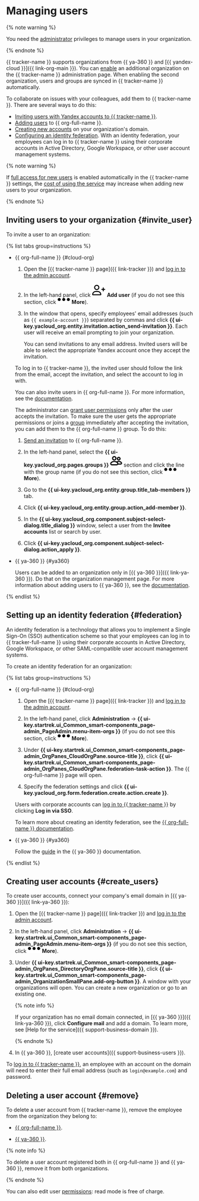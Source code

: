 # Managing users

{% note warning %}

You need the [administrator](role-model.md#admin) privileges to manage users in your organization.

{% endnote %}

{{ tracker-name }} supports organizations from {{ ya-360 }} and [{{ yandex-cloud }}]({{ link-org-main }}). You can [enable](https://tracker.yandex.ru/admin/orgs) an additional organization on the {{ tracker-name }} administration page. When enabling the second organization, users and groups are synced in {{ tracker-name }} automatically.

To collaborate on issues with your colleagues, add them to {{ tracker-name }}. There are several ways to do this:
- [Inviting users with Yandex accounts to {{ tracker-name }}](#invite_user).
- [Adding users](../organization/operations/add-account.md) to {{ org-full-name }}.
- [Creating new accounts](#create_users) on your organization's domain.
- [Configuring an identity federation](#federation). With an identity federation, your employees can log in to {{ tracker-name }} using their corporate accounts in Active Directory, Google Workspace, or other user account management systems.


{% note warning %}

If [full access for new users](access.md#access-new-users) is enabled automatically in the {{ tracker-name }} settings, the [cost of using the service](./pricing.md#sec_price) may increase when adding new users to your organization.

{% endnote %}

## Inviting users to your organization {#invite_user}

To invite a user to an organization:

{% list tabs group=instructions %}

- {{ org-full-name }} {#cloud-org}

   1. Open the [{{ tracker-name }} page]({{ link-tracker }}) and [log in to the admin account](user/login.md).

   1. In the left-hand panel, click ![](../_assets/tracker/svg/add-user.svg) **Add user** (if you do not see this section, click ![](../_assets/horizontal-ellipsis.svg) **More**).

   1. In the window that opens, specify employees' email addresses (such as `{{ example-account }}`) separated by commas and click **{{ ui-key.yacloud_org.entity.invitation.action_send-invitation }}**. Each user will receive an email prompting to join your organization.

      You can send invitations to any email address. Invited users will be able to select the appropriate Yandex account once they accept the invitation.

   To log in to {{ tracker-name }}, the invited user should follow the link from the email, accept the invitation, and select the account to log in with.

   You can also invite users in {{ org-full-name }}. For more information, see the [documentation](../organization/operations/add-account.md).

   The administrator can [grant user permissions](../organization/operations/add-role.md) only after the user accepts the invitation. To make sure the user gets the appropriate permissions or joins a [group](../organization/concepts/groups.md) immediately after accepting the invitation, you can add them to the {{ org-full-name }} group. To do this:

   1. [Send an invitation](../organization/operations/add-account.md#useraccount) to {{ org-full-name }}.

   1. In the left-hand panel, select the **{{ ui-key.yacloud_org.pages.groups }}** ![icon-services](../_assets/console-icons/persons.svg) section and click the line with the group name (if you do not see this section, click ![](../_assets/horizontal-ellipsis.svg) **More**).

   1. Go to the **{{ ui-key.yacloud_org.entity.group.title_tab-members }}** tab.

   1. Click **{{ ui-key.yacloud_org.entity.group.action_add-member }}**.

   1. In the **{{ ui-key.yacloud_org.component.subject-select-dialog.title_dialog }}** window, select a user from the **Invitee accounts** list or search by user.

   1. Click **{{ ui-key.yacloud_org.component.subject-select-dialog.action_apply }}**.

- {{ ya-360 }} {#ya360}

   Users can be added to an organization only in [{{ ya-360 }}]({{ link-ya-360 }}). Do that on the organization management page. For more information about adding users to {{ ya-360 }}, see the [documentation](https://yandex.com/support/business/users.html#add-users).

{% endlist %}

## Setting up an identity federation {#federation}

An identity federation is a technology that allows you to implement a Single Sign-On (SSO) authentication scheme so that your employees can log in to {{ tracker-full-name }} using their corporate accounts in Active Directory, Google Workspace, or other SAML-compatible user account management systems.

To create an identity federation for an organization:

{% list tabs group=instructions %}

- {{ org-full-name }} {#cloud-org}

   1. Open the [{{ tracker-name }} page]({{ link-tracker }}) and [log in to the admin account](user/login.md).

   1. In the left-hand panel, click **Administration** → **{{ ui-key.startrek.ui_Common_smart-components_page-admin_PageAdmin.menu-item-orgs }}** (if you do not see this section, click ![](../_assets/horizontal-ellipsis.svg) **More**).

   1. Under **{{ ui-key.startrek.ui_Common_smart-components_page-admin_OrgPanes_CloudOrgPane.source-title }}**, click **{{ ui-key.startrek.ui_Common_smart-components_page-admin_OrgPanes_CloudOrgPane.federation-task-action }}**. The {{ org-full-name }} page will open.

   1. Specify the federation settings and click **{{ ui-key.yacloud_org.form.federation.create.action.create }}**.

   Users with corporate accounts can [log in to {{ tracker-name }}](user/login.md) by clicking **Log in via SSO**.

   To learn more about creating an identity federation, see the [{{ org-full-name }} documentation](../organization/concepts/add-federation.md).

- {{ ya-360 }} {#ya360}

   Follow the [guide](https://yandex.ru/support/business/sso/setup.html) in the {{ ya-360 }} documentation.

{% endlist %}

## Creating user accounts {#create_users}

To create user accounts, connect your company's email domain in [{{ ya-360 }}]({{ link-ya-360 }}):

1. Open the [{{ tracker-name }} page]({{ link-tracker }}) and [log in to the admin account](user/login.md).

1. In the left-hand panel, click **Administration** → **{{ ui-key.startrek.ui_Common_smart-components_page-admin_PageAdmin.menu-item-orgs }}** (if you do not see this section, click ![](../_assets/horizontal-ellipsis.svg) **More**).

1. Under **{{ ui-key.startrek.ui_Common_smart-components_page-admin_OrgPanes_DirectoryOrgPane.source-title }}**, click **{{ ui-key.startrek.ui_Common_smart-components_page-admin_OrganizationSmallPane.add-org-button }}**. A window with your organizations will open. You can create a new organization or go to an existing one.

   {% note info %}

   If your organization has no email domain connected, in [{{ ya-360 }}]({{ link-ya-360 }}), click **Configure mail** and add a domain. To learn more, see [Help for the service]({{ support-business-domain }}).

   {% endnote %}

1. In {{ ya-360 }}, [create user accounts]({{ support-business-users }}).

To [log in to {{ tracker-name }}](user/login.md), an employee with an account on the domain will need to enter their full email address (such as `login@example.com`) and password.

## Deleting a user account {#remove}

To delete a user account from {{ tracker-name }}, remove the employee from the organization they belong to:

- [{{ org-full-name }}](../organization/operations/edit-account.md).

- [{{ ya-360 }}](https://yandex.ru/support/business/users.html#sec_delete).

{% note info %}

To delete a user account registered both in {{ org-full-name }} and {{ ya-360 }}, remove it from both organizations.

{% endnote %}

You can also edit user [permissions](./access.md): read mode is free of charge.

